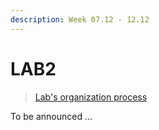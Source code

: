 ```yaml
---
description: Week 07.12 - 12.12
---
```


# LAB2

> [Lab's organization process](../course-overview/grading/lab.md)

To be announced ... 

